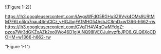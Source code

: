 ![Figure 1-2](

https://lh3.googleusercontent.com/iAygsWFdG5RGHu3Z9Vyk4OMs9URtMM7E6Lp5kb7qau46mCICz_yHGJbqFA1MHG54hsbJC8mD=w1366-h662-rw
https://lh3.googleusercontent.com/GVqTH4V4qCwMYdgZ-pzca7Wr3dGKZoAZk2xo0Wo46D1glAlNQ98lVECJuInvzfbJPO6_GLQ6XoCDOHM=w1366-h662-rw

"Figure 1-1")
